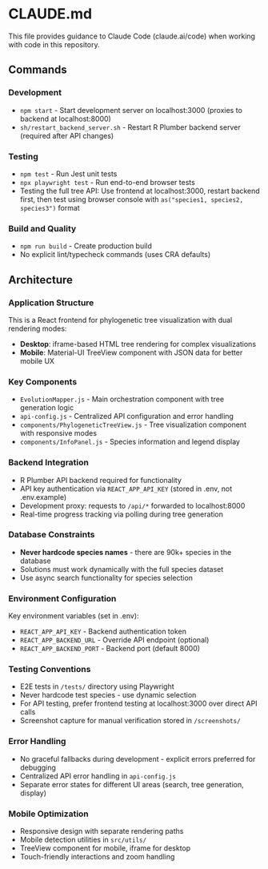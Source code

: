 # CLAUDE.md

This file provides guidance to Claude Code (claude.ai/code) when working with code in this repository.

## Commands

### Development
- `npm start` - Start development server on localhost:3000 (proxies to backend at localhost:8000)
- `sh/restart_backend_server.sh` - Restart R Plumber backend server (required after API changes)

### Testing
- `npm test` - Run Jest unit tests
- `npx playwright test` - Run end-to-end browser tests
- Testing the full tree API: Use frontend at localhost:3000, restart backend first, then test using browser console with `as("species1, species2, species3")` format

### Build and Quality
- `npm run build` - Create production build
- No explicit lint/typecheck commands (uses CRA defaults)

## Architecture

### Application Structure
This is a React frontend for phylogenetic tree visualization with dual rendering modes:
- **Desktop**: iframe-based HTML tree rendering for complex visualizations
- **Mobile**: Material-UI TreeView component with JSON data for better mobile UX

### Key Components
- `EvolutionMapper.js` - Main orchestration component with tree generation logic
- `api-config.js` - Centralized API configuration and error handling
- `components/PhylogeneticTreeView.js` - Tree visualization component with responsive modes
- `components/InfoPanel.js` - Species information and legend display

### Backend Integration
- R Plumber API backend required for functionality
- API key authentication via `REACT_APP_API_KEY` (stored in .env, not .env.example)
- Development proxy: requests to `/api/*` forwarded to localhost:8000
- Real-time progress tracking via polling during tree generation

### Database Constraints
- **Never hardcode species names** - there are 90k+ species in the database
- Solutions must work dynamically with the full species dataset
- Use async search functionality for species selection

### Environment Configuration
Key environment variables (set in .env):
- `REACT_APP_API_KEY` - Backend authentication token
- `REACT_APP_BACKEND_URL` - Override API endpoint (optional)
- `REACT_APP_BACKEND_PORT` - Backend port (default 8000)

### Testing Conventions
- E2E tests in `/tests/` directory using Playwright
- Never hardcode test species - use dynamic selection
- For API testing, prefer frontend testing at localhost:3000 over direct API calls
- Screenshot capture for manual verification stored in `/screenshots/`

### Error Handling
- No graceful fallbacks during development - explicit errors preferred for debugging
- Centralized API error handling in `api-config.js`
- Separate error states for different UI areas (search, tree generation, display)

### Mobile Optimization
- Responsive design with separate rendering paths
- Mobile detection utilities in `src/utils/`
- TreeView component for mobile, iframe for desktop
- Touch-friendly interactions and zoom handling
